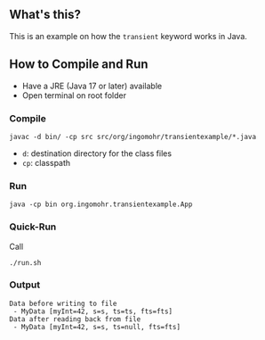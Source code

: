 ## What's this?
This is an example on how the `transient` keyword works in Java.

## How to Compile and Run
- Have a JRE (Java 17 or later) available
- Open terminal on root folder

### Compile
`javac -d bin/ -cp src src/org/ingomohr/transientexample/*.java`

- `d`: destination directory for the class files
- `cp`: classpath

### Run
`java -cp bin org.ingomohr.transientexample.App`

### Quick-Run
Call

`./run.sh`


### Output
```
Data before writing to file
 - MyData [myInt=42, s=s, ts=ts, fts=fts]
Data after reading back from file
 - MyData [myInt=42, s=s, ts=null, fts=fts]
```
